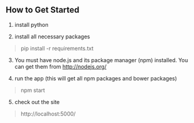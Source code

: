 ## How to Get Started

1. install python

2. install all necessary packages
> pip install -r requirements.txt

3. You must have node.js and its package manager (npm) installed. You can get them from http://nodejs.org/

4. run the app (this will get all npm packages and bower packages)
> npm start

5. check out the site
> http://localhost:5000/
